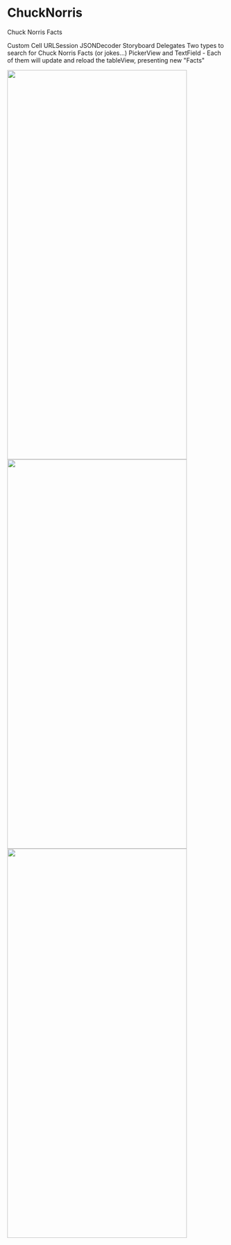 # ChuckNorris
Chuck Norris Facts

Custom Cell
URLSession
JSONDecoder
Storyboard
Delegates
Two types to search for Chuck Norris Facts (or jokes...)
PickerView and TextField - Each of them will update and reload the tableView, presenting new "Facts"

<img src="https://user-images.githubusercontent.com/26223657/125295705-df8a8d00-e2fb-11eb-938f-84b2662dee2c.png" width="414" height="896">

<img src="https://user-images.githubusercontent.com/26223657/125295716-e31e1400-e2fb-11eb-9d64-2be679d5af1d.png" width="414" height="896">

<img src="https://user-images.githubusercontent.com/26223657/125295718-e3b6aa80-e2fb-11eb-8281-0aaeec5e941e.png" width="414" height="896">




